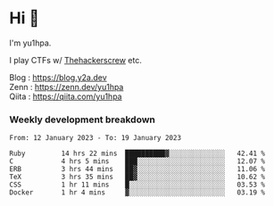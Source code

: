 # Hi 👋

I'm yu1hpa.

I play CTFs w/ [Thehackerscrew](https://www.thehackerscrew.team/) etc.

Blog : https://blog.y2a.dev  
Zenn : https://zenn.dev/yu1hpa  
Qiita : https://qiita.com/yu1hpa  

### Weekly development breakdown

<!--START_SECTION:waka-->

```text
From: 12 January 2023 - To: 19 January 2023

Ruby         14 hrs 22 mins  ██████████▓░░░░░░░░░░░░░░   42.41 %
C            4 hrs 5 mins    ███░░░░░░░░░░░░░░░░░░░░░░   12.07 %
ERB          3 hrs 44 mins   ██▓░░░░░░░░░░░░░░░░░░░░░░   11.06 %
TeX          3 hrs 35 mins   ██▓░░░░░░░░░░░░░░░░░░░░░░   10.62 %
CSS          1 hr 11 mins    █░░░░░░░░░░░░░░░░░░░░░░░░   03.53 %
Docker       1 hr 4 mins     ▓░░░░░░░░░░░░░░░░░░░░░░░░   03.19 %
```

<!--END_SECTION:waka-->

